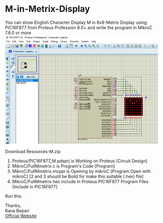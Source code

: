 # M-in-Metrix-Display
You can show English Character Display M in 8x8-Metrix Display using PIC16F877 from Proteus Profession 8.0+ and write the program in MikroC 7.6.0 or more 
![Screenshot](Screenshot/FullMmetrix.PNG)

Download Resources-M.zip
1. Proteus/PIC16F877_M.pdsprj is Working on Proteus [Circuit Design]
2. MikroC/FullMmetrix.c is Program's Code [Program]
3. MikroC/FullMmetrix.mcppi is Opening by mikroC [Program Open with mikroC]
        [2 and 3 should be Build for make this suitable (.hex) file]
4. MikroC/FullMmetrix.hex include in Proteus PIC16F877 Program FIles [Include in PIC16F877]

Run this.

Thanks,<br>
Rana Bepari <br>
<a href="https://ranasvc.com/">Official Website</a>


